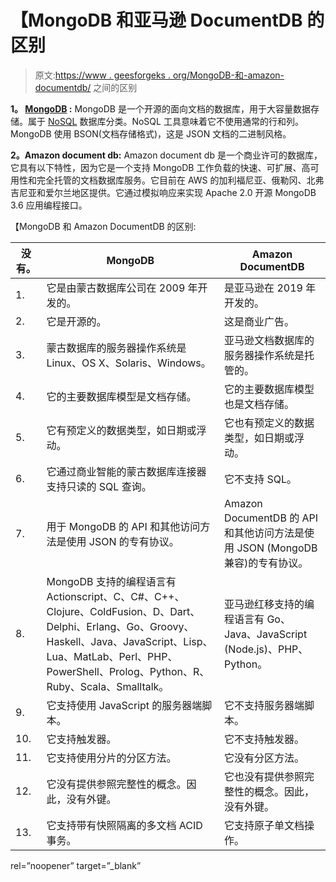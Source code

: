 # 【MongoDB 和亚马逊 DocumentDB 的区别

> 原文:[https://www . geesforgeks . org/MongoDB-和-amazon-documentdb/](https://www.geeksforgeeks.org/difference-between-mongodb-and-amazon-documentdb/) 之间的区别

**1。 [MongoDB](https://www.geeksforgeeks.org/mongodb-an-introduction/) :**
MongoDB 是一个开源的面向文档的数据库，用于大容量数据存储。属于 [NoSQL](https://www.geeksforgeeks.org/introduction-to-nosql/) 数据库分类。NoSQL 工具意味着它不使用通常的行和列。MongoDB 使用 BSON(文档存储格式)，这是 JSON 文档的二进制风格。

**2。Amazon document db:**
Amazon document db 是一个商业许可的数据库，它具有以下特性，因为它是一个支持 MongoDB 工作负载的快速、可扩展、高可用性和完全托管的文档数据库服务。它目前在 AWS 的加利福尼亚、俄勒冈、北弗吉尼亚和爱尔兰地区提供。它通过模拟响应来实现 Apache 2.0 开源 MongoDB 3.6 应用编程接口。

【MongoDB 和 Amazon DocumentDB 的区别:

<center>

| 没有。 | MongoDB | Amazon DocumentDB |
| --- | --- | --- |
| 1. | 它是由蒙古数据库公司在 2009 年开发的。 | 是亚马逊在 2019 年开发的。 |
| 2. | 它是开源的。 | 这是商业广告。 |
| 3. | 蒙古数据库的服务器操作系统是 Linux、OS X、Solaris、Windows。 | 亚马逊文档数据库的服务器操作系统是托管的。 |
| 4. | 它的主要数据库模型是文档存储。 | 它的主要数据库模型也是文档存储。 |
| 5. | 它有预定义的数据类型，如日期或浮动。 | 它也有预定义的数据类型，如日期或浮动。 |
| 6. | 它通过商业智能的蒙古数据库连接器支持只读的 SQL 查询。 | 它不支持 SQL。 |
| 7. | 用于 MongoDB 的 API 和其他访问方法是使用 JSON 的专有协议。 | Amazon DocumentDB 的 API 和其他访问方法是使用 JSON (MongoDB 兼容)的专有协议。 |
| 8. | MongoDB 支持的编程语言有 Actionscript、C、C#、C++、Clojure、ColdFusion、D、Dart、Delphi、Erlang、Go、Groovy、Haskell、Java、JavaScript、Lisp、Lua、MatLab、Perl、PHP、PowerShell、Prolog、Python、R、Ruby、Scala、Smalltalk。 | 亚马逊红移支持的编程语言有 Go、Java、JavaScript (Node.js)、PHP、Python。 |
| 9. | 它支持使用 JavaScript 的服务器端脚本。 | 它不支持服务器端脚本。 |
| 10. | 它支持触发器。 | 它不支持触发器。 |
| 11. | 它支持使用分片的分区方法。 | 它没有分区方法。 |
| 12. | 它没有提供参照完整性的概念。因此，没有外键。 | 它也没有提供参照完整性的概念。因此，没有外键。 |
| 13. | 它支持带有快照隔离的多文档 ACID 事务。 | 它支持原子单文档操作。 |

</center>

rel=”noopener” target=”_blank”